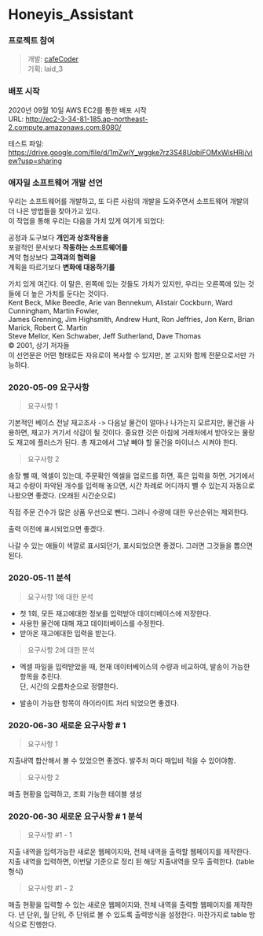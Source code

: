 # Honeyis_Assistant

### 프로젝트 참여  
> 개발: [cafeCoder](https://cafecoder.tistory.com/)  
> 기획: laid_3

### 배포 시작  
2020년 09월 10일 AWS EC2를 통한 배포 시작  
URL: http://ec2-3-34-81-185.ap-northeast-2.compute.amazonaws.com:8080/

테스트 파일: https://drive.google.com/file/d/1mZwiY_wggke7rz3S48UqbiFOMxWisHRj/view?usp=sharing

### 애자일 소프트웨어 개발 선언  
우리는 소프트웨어를 개발하고, 또 다른 사람의 개발을 도와주면서 소프트웨어 개발의 더 나은 방법들을 찾아가고 있다.   
이 작업을 통해 우리는 다음을 가치 있게 여기게 되었다:   

공정과 도구보다 **개인과 상호작용을**   
포괄적인 문서보다 **작동하는 소프트웨어를**   
계약 협상보다 **고객과의 협력을**   
계획을 따르기보다 **변화에 대응하기를**  

가치 있게 여긴다.
이 말은, 왼쪽에 있는 것들도 가치가 있지만, 우리는 오른쪽에 있는 것들에 더 높은 가치를 둔다는 것이다.   
Kent Beck, Mike Beedle, Arie van Bennekum, Alistair Cockburn, Ward Cunningham, Martin Fowler,   
James Grenning, Jim Highsmith, Andrew Hunt, Ron Jeffries, Jon Kern, Brian Marick, Robert C. Martin   
Steve Mellor, Ken Schwaber, Jeff Sutherland, Dave Thomas  
© 2001, 상기 저자들   
이 선언문은 어떤 형태로든 자유로이 복사할 수 있지만, 본 고지와 함께 전문으로서만 가능하다.   

### 2020-05-09 요구사항   
> 요구사항 1  

기본적인 베이스
전날 재고조사 -&gt; 다음날 물건이 얼마나 나가는지 모르지만,
물건을 사용하면, 재고가 거기서 삭감이 될 것이다.
중요한 것은 아침에 거래처에서 받아오는 물량도 재고에 플러스가 된다.
총 재고에서 그날 빼야 할 물건을 마이너스 시켜야 한다.  

> 요구사항 2

송장 뺄 때, 엑셀이 있는데, 주문확인 엑셀을 업로드를 하면, 혹은 입력을 하면,
거기에서 재고 수량이 파악된 개수를 입력해 놓으면, 시간 차례로 어디까지 
뺄 수 있는지 자동으로 나왔으면 좋겠다. (오래된 시간순으로)

직접 주문 건수가 많은 상품 우선으로 뺀다. 그러니 수량에 대한 우선순위는 제외한다.

출력 이전에 표시되었으면 좋겠다.

나갈 수 있는 애들이 색깔로 표시되던가, 표시되었으면 좋겠다.
그러면 그것들을 뽑으면 된다.    

### 2020-05-11 분석  
> 요구사항 1에 대한 분석  

* 첫 1회, 모든 재고에대한 정보를 입력받아 데이터베이스에 저장한다. 
* 사용한 물건에 대해 재고 데이터베이스를 수정한다.   
* 받아온 재고에대한 입력을 받는다.  

> 요구사항 2에 대한 분석   

* 엑셀 파일을 입력받았을 때, 현재 데이터베이스의 수량과 비교하여, 발송이 가능한 항목을 추린다.   
단, 시간의 오름차순으로 정렬한다.  

* 발송이 가능한 항목이 하이라이트 처리 되었으면 좋겠다.  


### 2020-06-30 새로운 요구사항 # 1
> 요구사항 1  

지출내역 합산해서 볼 수 있었으면 좋겠다. 
발주처 마다 매입비 적을 수 있어야함.

> 요구사항 2  

매출 현황을 입력하고, 조회 가능한 테이블 생성  


### 2020-06-30 새로운 요구사항 # 1 분석
> 요구사항 #1 - 1   

지출 내역을 입력가능한 새로운 웹페이지와, 전체 내역을 출력할 웹페이지를 제작한다. 
지출 내역을 입력하면, 이번달 기준으로 정리 된 해당 지출내역을 모두 출력한다. (table 형식)  

> 요구사항 #1 - 2

매출 현황을 입력할 수 있는 새로운 웹페이지와, 전체 내역을 출력할 웹페이지를 제작한다. 
년 단위, 월 단위, 주 단위로 볼 수 있도록 출력방식을 설정한다. 마찬가지로 table 방식으로 진행한다.
